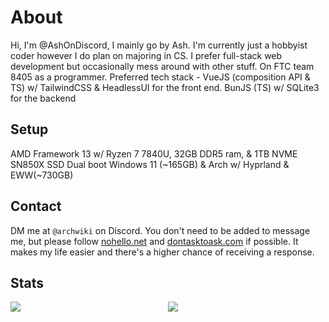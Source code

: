 # About
Hi, I'm @AshOnDiscord, I mainly go by Ash. I'm currently just a hobbyist coder however I do plan on majoring in CS. I prefer full-stack web development but occasionally mess around with other stuff. On FTC team 8405 as a programmer. 
Preferred tech stack - VueJS (composition API & TS) w/ TailwindCSS & HeadlessUI for the front end. BunJS (TS) w/ SQLite3 for the backend

## Setup
AMD Framework 13 w/ Ryzen 7 7840U, 32GB DDR5 ram, & 1TB NVME SN850X SSD
Dual boot Windows 11 (~165GB) & Arch w/ Hyprland & EWW(~730GB)

## Contact
DM me at `@archwiki` on Discord. You don't need to be added to message me, but please follow [nohello.net](https://nohello.net/en/) and [dontasktoask.com](https://dontasktoask.com) if possible. It makes my life easier and there's a higher chance of receiving a response.

## Stats
<div style="display: grid; grid-template-columns: 1fr 1fr;">
  <img src="https://github-readme-stats.vercel.app/api?username=ashondiscord&count_private&border_color=0d1117&theme=github_dark&show_icons=true">
  <img src="https://github-readme-stats.vercel.app/api/top-langs/?username=ashondiscord&count_private&border_color=0d1117&theme=github_dark&show_icons=true&langs_count=10&layout=compact">
</div>
